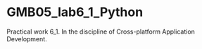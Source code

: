 # GMB05_lab6_1_Python
Practical work 6_1. In the discipline of Cross-platform Application Development.
